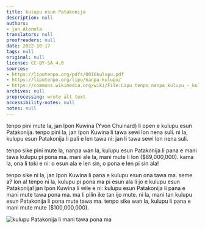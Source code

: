 ```yaml
---
title: kulupu esun Patakonija
description: null
authors:
- jan Alonola
translators: null
proofreaders: null
date: 2022-10-17
tags: null
original: null
license: CC-BY-SA 4.0
sources:
- https://liputenpo.org/pdfs/0016kulupu.pdf
- https://liputenpo.org/lipu/nanpa-kulupu/
- https://commons.wikimedia.org/wiki/File:Lipu_tenpo_nanpa_kulupu_-_kulupu_esun_Patakonija.png
archives: null
preprocessing: wrote alt text
accessibility-notes: null
notes: null
---
```


tenpo pini mute la, jan Ipon Kuwina (Yvon Chuinard) li open e kulupu esun Patakonija. tenpo pini la, jan Ipon Kuwina li tawa sewi lon nena suli. ni la, kulupu esun Patakonija li pali e len tawa ni: jan li tawa sewi lon nena suli.

tenpo sike pini mute la, nanpa wan la, kulupu esun Patakonija li pana e mani tawa kulupu pi pona ma. mani ale la, mani mute li lon ($89,000,000). kama la, ona li toki e ni: o esun ala e len sin, o pona e len pi sin ala!

tenpo sike ni la, jan Ipon Kuwina li pana e kulupu esun ona tawa ma. seme a? lon a! tenpo ni la, kulupu pi pona ma pi esun ala li jo e kulupu esun Patakonija! jan Ipon Kuwina li wile e ni: kulupu esun Patakonija li pana e mani mute tawa pona ma. ma li pilin ike tan ijo mute. ni la, mani tan kulupu esun Patakonija li pona mute tawa ma. tenpo sike wan la, kulupu li pana e mani mute mute ($100,000,000).

![kulupu Patakonija li mani tawa pona ma](https://upload.wikimedia.org/wikipedia/commons/c/c9/Lipu_tenpo_nanpa_kulupu_-_kulupu_esun_Patakonija.png)